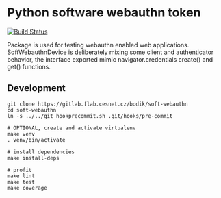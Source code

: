 # Python software webauthn token

[![Build Status](https://travis-ci.org/bodik/soft-webauthn.svg?branch=master)](https://travis-ci.org/bodik/soft-webauthn)

Package is used for testing webauthn enabled web applications.
SoftWebauthnDevice is deliberately mixing some client and authenticator
behavior, the interface exported mimic navigator.credentials create() and get()
functions.


## Development

```
git clone https://gitlab.flab.cesnet.cz/bodik/soft-webauthn
cd soft-webauthn
ln -s ../../git_hookprecommit.sh .git/hooks/pre-commit

# OPTIONAL, create and activate virtualenv
make venv
. venv/bin/activate

# install dependencies
make install-deps

# profit
make lint
make test
make coverage
```

